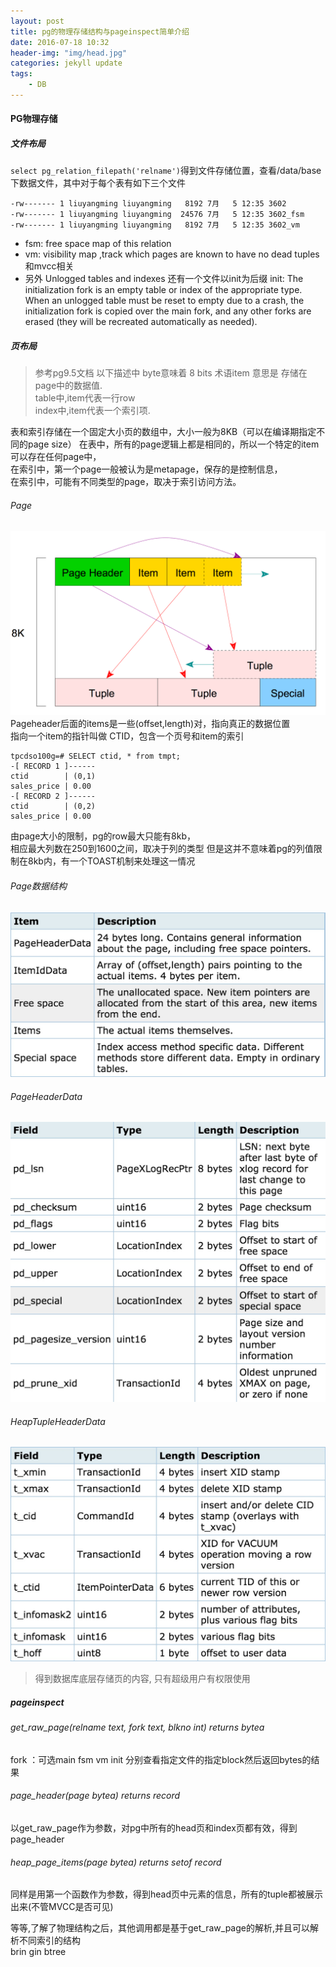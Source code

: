 ```yaml
---
layout: post
title: pg的物理存储结构与pageinspect简单介绍
date: 2016-07-18 10:32
header-img: "img/head.jpg"
categories: jekyll update
tags:
    - DB
---
```


#### PG物理存储

##### 文件布局

`select pg_relation_filepath('relname')`得到文件存储位置，查看/data/base下数据文件，其中对于每个表有如下三个文件

```
-rw------- 1 liuyangming liuyangming   8192 7月   5 12:35 3602
-rw------- 1 liuyangming liuyangming  24576 7月   5 12:35 3602_fsm
-rw------- 1 liuyangming liuyangming   8192 7月   5 12:35 3602_vm
```

+ fsm: free space map of this relation
+ vm:  visibility map ,track which pages are known to have no dead tuples
和mvcc相关
+ 另外 Unlogged tables and indexes 还有一个文件以init为后缀
init: The initialization fork is an empty table or index of the appropriate type. When an unlogged table must be reset to empty due to a crash, the initialization fork is copied over the main fork, and any other forks are erased (they will be recreated automatically as needed).

##### 页布局

> 参考pg9.5文档
> 以下描述中
> byte意味着 8 bits
> 术语item 意思是 存储在page中的数据值.   
> table中,item代表一行row    
> index中,item代表一个索引项.  

表和索引存储在一个固定大小页的数组中，大小一般为8KB（可以在编译期指定不同的page size） 
在表中，所有的page逻辑上都是相同的，所以一个特定的item可以存在任何page中，  
在索引中，第一个page一般被认为是metapage，保存的是控制信息，   
在索引中，可能有不同类型的page，取决于索引访问方法。  

###### Page

![page](/image/heap_file_page.png)
Pageheader后面的items是一些(offset,length)对，指向真正的数据位置  
指向一个item的指针叫做 CTID，包含一个页号和item的索引

```
tpcdso100g=# SELECT ctid, * from tmpt;
-[ RECORD 1 ]------
ctid        | (0,1)
sales_price | 0.00
-[ RECORD 2 ]------
ctid        | (0,2)
sales_price | 0.00
```

由page大小的限制，pg的row最大只能有8kb，  
相应最大列数在250到1600之间，取决于列的类型
但是这并不意味着pg的列值限制在8kb内，有一个TOAST机制来处理这一情况

###### Page数据结构
![pgae](/image/pagelayout.jpg)
###### PageHeaderData
![header](/image/pageheaderdata.jpg)
###### HeapTupleHeaderData 
![pgae](/image/heaptupleheader.jpg)
> 得到数据库底层存储页的内容, 只有超级用户有权限使用

##### pageinspect

###### get_raw_page(relname text, fork text, blkno int) returns bytea


fork ：可选main fsm vm init 分别查看指定文件的指定block然后返回bytes的结果

###### page_header(page bytea) returns record

以get_raw_page作为参数，对pg中所有的head页和index页都有效，得到page_header

###### heap_page_items(page bytea) returns setof record

同样是用第一个函数作为参数，得到head页中元素的信息，所有的tuple都被展示出来(不管MVCC是否可见)

等等,了解了物理结构之后，其他调用都是基于get_raw_page的解析,并且可以解析不同索引的结构  
brin gin btree
